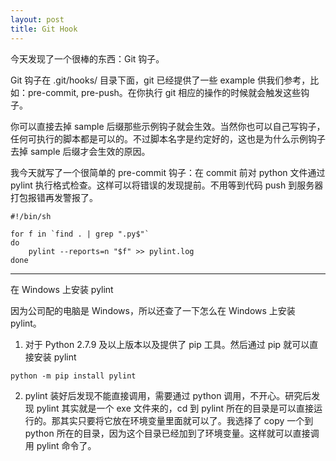 ```yaml
---
layout: post
title: Git Hook
---
```


今天发现了一个很棒的东西：Git 钩子。

Git 钩子在 .git/hooks/ 目录下面，git 已经提供了一些 example 供我们参考，比如：pre-commit, pre-push。在你执行 git 相应的操作的时候就会触发这些钩子。

你可以直接去掉 sample 后缀那些示例钩子就会生效。当然你也可以自己写钩子，任何可执行的脚本都是可以的。不过脚本名字是约定好的，这也是为什么示例钩子去掉 sample 后缀才会生效的原因。

我今天就写了一个很简单的 pre-commit 钩子：在 commit 前对 python 文件通过 pylint 执行格式检查。这样可以将错误的发现提前。不用等到代码 push 到服务器打包报错再发警报了。

```shell
#!/bin/sh

for f in `find . | grep ".py$"`
do
    pylint --reports=n "$f" >> pylint.log
done
```

---

在 Windows 上安装 pylint

因为公司配的电脑是 Windows，所以还查了一下怎么在 Windows 上安装 pylint。

1. 对于 Python 2.7.9 及以上版本以及提供了 pip 工具。然后通过 pip 就可以直接安装 pylint
```
python -m pip install pylint
```
2. pylint 装好后发现不能直接调用，需要通过 python 调用，不开心。研究后发现 pylint 其实就是一个 exe 文件来的，cd 到 pylint 所在的目录是可以直接运行的。那其实只要将它放在环境变量里面就可以了。我选择了 copy 一个到 python 所在的目录，因为这个目录已经加到了环境变量。这样就可以直接调用 pylint 命令了。

